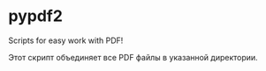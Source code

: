 # pypdf2
Scripts for easy work with PDF!

Этот скрипт объединяет все PDF файлы в указанной директории.